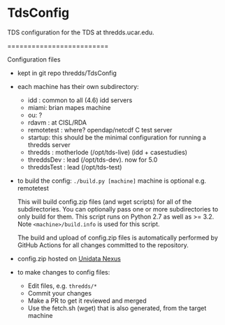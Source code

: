 TdsConfig
=========

TDS configuration for the TDS at thredds.ucar.edu.

=========================

Configuration files

- kept in git repo thredds/TdsConfig

- each machine has their own subdirectory:
  - idd : common to all (4.6) idd servers
  - miami: brian mapes machine
  - ou: ?
  - rdavm : at CISL/RDA
  - remotetest : where? opendap/netcdf C test server
  - startup: this should be the minimal configuration for running a thredds server
  - thredds : motherlode (/opt/tds-live) (idd + casestudies)
  - threddsDev : lead (/opt/tds-dev). now for 5.0
  - threddsTest : lead (/opt/tds-test)

- to build the config:
   `./build.py [machine]` machine is optional e.g. remotetest

   This will build config.zip files (and wget scripts) for all of the subdirectories.
   You can optionally pass one or more subdirectories to only build for them.
   This script runs on Python 2.7 as well as >= 3.2.
   Note `<machine>/build.info` is used for this script.

   The build and upload of config.zip files is automatically performed by GitHub Actions for
   all changes committed to the repository.

- config.zip hosted on [Unidata Nexus](https://artifacts.unidata.ucar.edu/#browse/browse:downloads-tds-config)

- to make changes to config files:
  - Edit files, e.g. `thredds/*`
  - Commit your changes
  - Make a PR to get it reviewed and merged
  - Use the fetch.sh (wget) that is also generated, from the target machine
